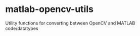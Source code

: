 matlab-opencv-utils
===================

Utility functions for converting between OpenCV and MATLAB code/datatypes